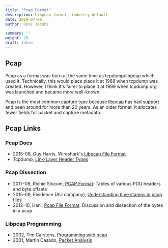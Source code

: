```yaml
---
title: "Pcap Format"
description: Libpcap format, industry default
date: 2019-07-06
author: Ross Jacobs

summary: ''
weight: 20
draft: false
---
```


## Pcap

Pcap as a format was born at the same time as tcpdump/libpcap which used it. Technically, this would place place it at 1988 when tcpdump was created. However, I think it's fairer to place it at 1999 when tcpdump.org was launched and became more well-known.

Pcap is the most common capture type because libpcap has had support and been around for more than 20 years.
As an older format, it allocates fewer fields for packet and capture metadata.

## Pcap Links

### Pcap Docs

* 2015-08, Guy Harris, Wireshark's [Libpcap File Format](https://wiki.wireshark.org/Development/LibpcapFileFormat)
* Tcpdump, [Link-Layer Header Types](https://www.tcpdump.org/linktypes.html)

### Pcap Dissection

* 2017-09, Richie Slocum, [PCAP Format](https://github.com/hokiespurs/velodyne-copter/wiki/PCAP-format): Tables of various PDU headers and byte offsets
* 2015-09, Elvidence (AU company), [Understanding time stamps in pcap files](https://www.elvidence.com.au/understanding-time-stamps-in-packet-capture-data-pcap-files/)
* 2012-10, Hani, [Pcap File Format](http://www.kroosec.com/2012/10/a-look-at-pcap-file-format.html): Discussion and dissection of the bytes in a pcap

### Libpcap Programming

* 2002, Tim Carstens, [Programming with pcap](https://www.tcpdump.org/pcap.html)
* 2001, Martin Casado, [Packet Analysis](http://yuba.stanford.edu/~casado/pcap/section4.html)
